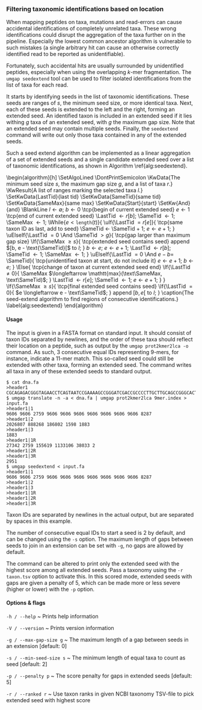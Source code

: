 ### Filtering taxonomic identifications based on location

When mapping peptides on taxa, mutations and read-errors can cause
accidental identifications of completely unrelated taxa. These wrong
identifications could disrupt the aggregation of the taxa further
on in the pipeline. Especially the lowest common ancestor algorithm
is vulnerable to such mistakes (a single arbitrary hit can cause an
otherwise correctly identified read to be reported as unidentifiable).

Fortunately, such accidental hits are usually surrounded by
unidentified peptides, especially when using the overlapping *k*-mer
fragmentation. The `umgap seedextend` tool can be used to filter
isolated identifications from the list of taxa for each read.

It starts by identifying seeds in the list of taxonomic identifications.
These seeds are ranges of *s*, the minimum seed size, or more identical
taxa. Next, each of these seeds is extended to the left and the right,
forming an extended seed. An identified taxon is included in an extended
seed if it lies withing *g* taxa of an extended seed, with *g* the
maximum gap size. Note that an extended seed may contain multiple
seeds. Finally, the `seedextend` command will write out only those taxa
contained in any of the extended seeds.

Such a seed extend algorithm can be implemented as a linear aggregation
of a set of extended seeds and a single candidate extended seed
over a list of taxonomic identifications, as shown in Algorithm
\ref{alg:seedextend}.

\begin{algorithm}[h]
  \SetAlgoLined
  \DontPrintSemicolon
  \KwData{The minimum seed size $s$, the maximum gap size $g$, and a list of taxa $r$.}
  \KwResult{A list of ranges marking the selected taxa $l$.}
  \SetKwData{LastTid}{last tid}
  \SetKwData{SameTid}{same tid}
  \SetKwData{SameMax}{same max}
  \SetKwData{Start}{start}
  \SetKw{And}{and}
  \BlankLine
  $l \longleftarrow \emptyset$\;
  $b \longleftarrow 0$ \tcp{begin of current extended seed}
  $e \longleftarrow 1$ \tcp{end of current extended seed}
  \LastTid $\longleftarrow r[b]$\;
  \SameTid $\longleftarrow 1$\;
  \SameMax $\longleftarrow 1$\;
  \While{$e < \mathtt{length}(t)$}{
    \uIf{\LastTid $= r[e]$}{
      \tcp{same taxon ID as last, add to seed}
      \SameTid $\longleftarrow$ \SameTid + 1\;
      $e \longleftarrow e + 1$\;
    }
    \uElseIf{\LastTid $= 0$ \And \SameTid $> g$}{
      \tcp{gap larger than maximum gap size}
      \If{\SameMax $\ge s$}{
        \tcp{extended seed contains seed}
        append $[b, e - \text{\SameTid}[$ to $l$\;
      }
      $b \longleftarrow e$\;
      $e \longleftarrow e + 1$\;
      \LastTid $\longleftarrow r[b]$\;
      \SameTid $\longleftarrow 1$\;
      \SameMax $\longleftarrow 1$\;
    }
    \uElseIf{\LastTid $= 0$ \And $e - b =$ \SameTid}{
      \tcp{unidentified taxon at start, do not include it}
      $e \longleftarrow e + 1$\;
      $b \longleftarrow e$\;
    }
    \Else{
      \tcp{change of taxon at current extended seed end}
      \If{\LastTid $\not= 0$}{
        \SameMax $\longleftarrow \mathtt{max}(\text\SameMax, \text\SameTid)$\;
      }
      \LastTid $\longleftarrow r[e]$\;
      \SameTid $\longleftarrow 1$\;
      $e \longleftarrow e + 1$\;
    }
  }
  \If{\SameMax $\ge s$}{
    \tcp{final extended seed contains seed}
    \If{\LastTid $= 0$}{
      $e \longleftarrow e - \text\SameTid$\;
    }
    append $[b, e[$ to $l$\;
  }
\caption{The seed-extend algorithm to find regions of consecutive identifications.}
\label{alg:seedextend}
\end{algorithm}

#### Usage

The input is given in a FASTA format on standard input. It should
consist of taxon IDs separated by newlines, and the order of these taxa
should reflect their location on a peptide, such as output by the `umgap
prot2kmer2lca -o` command. As such, 3 consecutive equal IDs representing
9-mers, for instance, indicate a 11-mer match. This so-called seed could
still be extended with other taxa, forming an extended seed. The command
writes all taxa in any of these extended seeds to standard output.

```shell
$ cat dna.fa
>header1
CGCAGAGACGGGTAGAACCTCAGTAATCCGAAAAGCCGGGATCGACCGCCCCTTGCTTGCAGCCGGGCACTACAGGACCC
$ umgap translate -n -a < dna.fa | umgap prot2kmer2lca 9mer.index > input.fa
>header1|1
9606 9606 2759 9606 9606 9606 9606 9606 9606 9606 8287
>header1|2
2026807 888268 186802 1598 1883
>header1|3
1883
>header1|1R
27342 2759 155619 1133106 38033 2
>header1|2R
>header1|3R
2951
$ umgap seedextend < input.fa
>header1|1
9606 9606 2759 9606 9606 9606 9606 9606 9606 9606 8287
>header1|2
>header1|3
>header1|1R
>header1|2R
>header1|3R
```

Taxon IDs are separated by newlines in the actual output, but are
separated by spaces in this example.

The number of consecutive equal IDs to start a seed is 2 by default, and
can be changed using the `-s` option. The maximum length of gaps between
seeds to join in an extension can be set with `-g`, no gaps are allowed
by default.

The command can be altered to print only the extended seed with the
highest score among all extended seeds. Pass a taxonomy using the `-r
taxon.tsv` option to activate this. In this scored mode, extended seeds
with gaps are given a penalty of 5, which can be made more or less
severe (higher or lower) with the `-p` option.

#### Options & flags

`-h / --help`
  ~ Prints help information

`-V / --version`
  ~ Prints version information

`-g / --max-gap-size g`
  ~ The maximum length of a gap between seeds in an extension [default: 0]

`-s / --min-seed-size s`
  ~ The minimum length of equal taxa to count as seed [default: 2]

`-p / --penalty p`
  ~ The score penalty for gaps in extended seeds [default: 5]

`-r / --ranked r`
  ~ Use taxon ranks in given NCBI taxonomy TSV-file to pick extended seed with highest score
